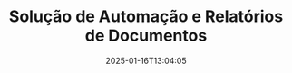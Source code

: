 ---
############################# Static ############################
layout: "family"
date:  2025-01-16T13:04:05
draft: false

product: "Assembly"
product_tag: "assembly"

lang: pt

############################# Head ############################
head_title: "APIs .NET, Java, Node.js e Aplicativos Online de Montagem de Documentos da GroupDocs"
head_description: "Obtenha uma solução completa para Automação de Documentos e Relatórios para aplicações .NET, Java e Node.js. Gere todos os documentos comuns a partir de templates personalizados e dados."

############################# Header ############################
title: "Solução de Automação e Relatórios de Documentos"
description:  |
  Crie relatórios detalhados utilizando templates e fontes de dados com nossos aplicativos e APIs multiplataforma.

  Gere relatórios em formatos como Word, Excel, Apresentações e muitos mais, utilizando templates com marcação flexível.

  Preencha gráficos, códigos de barra, tabelas e outros elementos com dados de fontes como JSON, XML, CSV, etc.

############################# Supported Platforms ###############################
supported_platforms:
  enable: true
  head_title: "Escolha sua plataforma"
  title: "Independência de plataforma"
  description: "GroupDocs.Assembly é compatível com os seguintes sistemas operacionais e frameworks:"
  details_link_title: "Saiba mais"

  items:
    # items loop
    - title: ".NET"
      description: GroupDocs.Assembly .NET 
      color: "blue"
      tag: "net"
      link: "/assembly/net/"
      features_link: "https://docs.groupdocs.com/assembly/net/system-requirements/"
      features:
          # features loop
          - rows: "3"
            content: |
                    .NET Framework 2.0 or higher <br> Mono Framework 1.2 or higher
      
          # features loop
          - rows: "4"
            content: |
                    Windows Desktop <br> Windows Server <br> Microsoft Azure <br> Linux
      
          # features loop
          - rows: "3"
            content: |
                    Microsoft Visual Studio <br> Xamarin.Android <br> MonoDevelop
      
          # features loop
          - rows: "1"
            content: |
                    50+ file formats
      

    # items loop
    - title: "Java"
      description: GroupDocs.Assembly Java
      color: "red"
      tag: "java"
      link: "/assembly/java/"
      features_link: "https://docs.groupdocs.com/assembly/java/system-requirements/"
      features:
          # features loop
          - rows: "3"
            content: |
                    Java 7 (1.7) or higher
      
          # features loop
          - rows: "4"
            content: |
                    Windows Desktop <br> Windows Server <br> Linux <br> Mac OS
      
          # features loop
          - rows: "3"
            content: |
                   NetBeans <br> IntelliJ IDEA <br> Eclipse 
      
          # features loop
          - rows: "1"
            content: |
                    50+ file formats

    # items loop
    - title: "Node.js"
      description: GroupDocs.Assembly "Node.js
      color: "green"
      tag: "nodejs-java"
      link: "/assembly/nodejs-java/"
      features_link: "https://docs.groupdocs.com/assembly/nodejs-java/system-requirements/"
      features:
          # features loop
          - rows: "3"
            content: |
                    Node.js 16+ and J2SE 8.0 (1.8)+
      
          # features loop
          - rows: "4"
            content: |
                    Windows <br> Linux <br> Mac OS
      
          # features loop
          - rows: "3"
            content: |
                    Atom <br> Visual Studio Code <br> Qualquer outro editor de texto
      
          # features loop
          - rows: "1"
            content: |
                    50+ file formats


############################# Features ###############################
features:
  enable: true
  title: "Principais recursos do GroupDocs.Assembly"
  description: "Esta solução ajuda você a criar relatórios em formatos populares de documentos, automaticamente preenchidos com seus dados de negócios. Automatize suas tarefas de geração de documentos."

  items:
    # items loop
    - icon: "additional"
      title: "Preencher templates com dados"
      content: "Preencha relatórios usando dados de fontes suportadas."

    # items loop
    - icon: "manipulate"
      title: "Marcação flexível"
      content: "Adicione dados a documentos de uma forma personalizável."

    # items loop
    - icon: "structure"
      title: "Recursos nativos de documentos"
      content: "Exiba dados usando tabelas, gráficos e códigos de barra."

    # items loop
    - icon: "merge"
      title: "Todos os formatos populares"
      content: "Suporta todos os formatos de documentos comumente usados."

############################# Code samples ############################
code_samples:
  enable: true
  title: "Gere relatórios bem personalizados"
  description: "Exemplos de código do GroupDocs.Assembly"
  items:
    # code sample loop
    - title: "Utilizando Códigos de Barras Gerados"
      content: |
       GroupDocs.Assembly permite a marcação de códigos de barras em templates de relatórios. Ao criar um relatório, um código de barras é gerado com base na marcação e nos dados fornecidos. Especifique o caminho para o template que contém o texto, os objetos de dados e a marcação. Além disso, especifique a fonte de dados para preencher o código de barras com conteúdo.
      samples:
        - language: "C#"
          color: "blue"
          content: |
            ```csharp {style=abap}   
            // Crie uma instância da classe DocumentAssembler
            DocumentAssembler assembler = new DocumentAssembler();

            //Especifique o caminho para o template
            var tmp_path = "barcode_template.docx";

            //Especifique o caminho para o documento de resultado
            var res_path = "result.docx";

            //Crie uma instância da fonte de dados
            var data = new DataSourceInfo(DataLayer.GetCustomerData(), "customer");

            //Chame AssembleDocument para gerar o relatório
            assembler.AssembleDocument(tmp_path, res_path, data);

            ```
        - language: "Java"
          color: "red"
          content: |
            ```java {style=abap}   
            // Crie uma instância da classe DocumentAssembler
            DocumentAssembler assembler = new DocumentAssembler();
            
            //Especifique o caminho para o template
            String tmp_path = "barcode_template.docx";

            //Especifique o caminho para o documento de resultado
            String res_path = "result.docx";

            //Crie uma instância da fonte de dados
            DataSourceInfo data = new DataSourceInfo(new DataStorage(), null);

            // Chame AssembleDocument para gerar o relatório
            assembler.assembleDocument(tmp_path, res_path, data);

            ```
        - language: "TypeScript"
          color: "green"
          content: |
            ```javascript {style=abap}   
            const assemblyLib = require('@groupdocs/groupdocs.assembly');

            // Crie uma instância da classe DocumentAssembler
            const assembler = new assemblyLib.DocumentAssembler();
            
            //Especifique o caminho para o template
            const tmp_path = "barcode_template.docx";

            //Especifique o caminho para o documento de resultado
            const res_path = "result.docx";

            //Crie uma instância da fonte de dados
            const data = new assemblyLib.DataSourceInfo(new assemblyLib.DataStorage(), null);

            // Chame AssembleDocument para gerar o relatório
            assembler.assembleDocument(tmp_path, res_path, data);

            ```


############################# Supported Formats ###############################
formats:
  enable: true
  title: "Suporta mais de 50 formatos de arquivo"
  description: "GroupDocs.Assembly trabalha com quase todos os formatos de arquivo populares"

############################# Metrics ###############################
metrics:
  enable: true
  title: "Estatísticas do nosso produto"
  description: "Explore métricas do produto para obter insights sobre nosso progresso, impacto e crescimento."

  items:
    # items loop
    - number: "50+"
      title: "Formatos Suportados"
      content: "Suportamos mais de 50 dos formatos de documentos mais amplamente utilizados."

    # items loop
    - number: "650k"
      title: "Downloads do NuGet"
      content: "GroupDocs.Assembly para .NET é uma biblioteca popular com mais de 650.000 downloads no NuGet."

    # items loop
    - number: "18k"
      title: "Downloads do Maven"
      content: "Desenvolvedores Java baixaram GroupDocs.Assembly no Maven mais de 18.000 vezes."

    # items loop
    - number: "150+"
      title: "Clientes Satisfeitos"
      content: "Nossos produtos são confiáveis por desenvolvedores individuais e empresas líderes em todo o mundo para criar soluções inovadoras."


############################# Customers ###############################
customers:
  enable: true
  title: "Nossos Clientes Satisfeitos"
  description: "As bibliotecas GroupDocs são utilizadas por algumas das marcas mais renomadas e respeitadas em todo o mundo."

  items:
    # items loop
    - title: "BenQ Corporation"
      logo: "benq"
      
    # items loop
    - title: "Nasdaq Stock Market"
      logo: "nasdaq"
      
    # items loop
    - title: "AT&T Inc."
      logo: "att"
      
    # items loop
    - title: "Customer logo AstraZeneca"
      logo: "astrazeneca"
      
    # items loop
    - title: "Central Bank of Argentina"
      logo: "argentinacentralbank"
      
    # items loop
    - title: "Roche Holding AG"
      logo: "roche"
      
    # items loop
    - title: "Capita"
      logo: "capita"
      
    # items loop
    - title: "Axa S.A."
      logo: "axa"
      
    # items loop
    - title: "Instructure Inc."
      logo: "instructure"
      
    # items loop
    - title: "Wipro"
      logo: "wipro"


############################# Actions ###############################
actions:
  enable: true
  title: "Pronto para Começar?"
  description: "Teste os recursos do GroupDocs.Assembly gratuitamente em sua plataforma."

  items:
    # items loop
    - title: ".NET"
      color: "blue"
      link: "/assembly/net/"

    # items loop
    - title: "Java"
      color: "red"
      link: "/assembly/java/"

    # items loop
    - title: "Node.js via Java"
      color: "green"
      link: "/assembly/nodejs-java/"

############################# FAQ ###############################
faq:
  enable: true
  title: "Perguntas Frequentes"
  description: "Navegue pelas nossas Perguntas Frequentes."

  items:
    # items loop
    - question: "O GroupDocs.Assembly requer bibliotecas externas para a composição de documentos?"
      answer: "Não, o GroupDocs.Assembly funciona de forma independente e não requer bibliotecas de terceiros como Adobe Acrobat ou Microsoft Office."

    # items loop
    - question: "Posso testar os recursos do GroupDocs.Assembly antes de comprar?"
      answer: "Sim, você pode! O GroupDocs.Assembly oferece um teste gratuito. Instale-o e explore seus recursos. A versão de teste adiciona 'etiquetas de teste' aos seus documentos e processa apenas as primeiras 3 páginas. Para a experiência completa, obtenha uma licença temporária gratuita de 30 dias para acessar todos os recursos. Mais detalhes estão disponíveis em [licença temporária](https://purchase.groupdocs.com/temporary-license/)."

    # items loop
    - question: "Quais tipos de licenças estão disponíveis?"
      answer: "Procurando uma licença para o GroupDocs.Assembly? Oferecemos uma variedade de opções para atender às suas necessidades. Escolha com base no tamanho de sua equipe, local de implantação (um único escritório ou remoto), e se você precisa compartilhar o SDK/API com clientes para distribuição. Alternativamente, escolha uma licença de uso mensal com planos medidos — pague apenas pelo que você usa. Encontre a melhor opção para você em [preços](https://purchase.groupdocs.com/pricing/assembly/net/)."

############################# Cloud Links ###############################
cloud_links:
  enable: true
  title: "APIs de Baixo Código do GroupDocs.Assembly"
  description: "Gere documentos usando sua aplicação através da nossa API REST baseada em nuvem."
  
  items:
    # items loop
    - title: "GroupDocs.Assembly Cloud for cURL"
      content: "Use a API RESTful cURL para adicionar dados a Word, Excel, PowerPoint e muitos outros templates."
      icon: "groupdocs_assembly-for-curl"
      link: "https://products.groupdocs.cloud/assembly/curl"

    # items loop
    - title: "GroupDocs.Assembly Cloud for .NET"
      content: "Melhore suas aplicações .NET gerando relatórios através do SDK Cloud. Exiba dados de negócios no seu formato personalizado."
      icon: "groupdocs_assembly-for-net"
      link: "https://products.groupdocs.cloud/assembly/net"

    # items loop
    - title: "GroupDocs.Assembly Cloud for Java"
      content: "O SDK do GroupDocs.Assembly oferece diferentes opções para aplicações Java gerarem vários tipos de documentos."
      icon: "groupdocs_assembly-for-java"
      link: "https://products.groupdocs.cloud/assembly/java"

############################# App links ###############################
app_links:
  enable: true
  title: "Aplicativos Web do GroupDocs.Assembly"
  description: "GroupDocs.Assembly oferece um aplicativo web gratuito para gerar documentos. Você pode processar mais de 50 formatos de arquivo populares diretamente no seu navegador, GRÁTIS."

  items:
    # items loop
    - title: "GroupDocs.Assembly Total"
      content: "Gere relatórios em Excel, Word, PowerPoint e muitos outros tipos de arquivos diretamente do seu navegador."
      icon: "groupdocs_watermark-app"
      link: "https://products.groupdocs.app/assembly/total"

    # items loop
    - title: "GroupDocs.Assembly Word"
      content: "Crie documentos do Microsoft Word a partir de templates e fontes de dados."
      icon: "groupdocs_words-app"
      link: "https://products.groupdocs.app/assembly/docx"

    # items loop
    - title: "GroupDocs.Assembly Excel"
      content: "Carregue um template e uma fonte de dados para gerar relatórios Excel gratuitamente."
      icon: "groupdocs_pdf-app"
      link: "https://products.groupdocs.app/assembly/xlsx"


      


---
